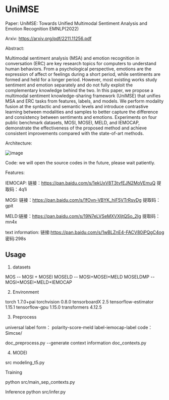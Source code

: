 # UniMSE

Paper: UniMSE: Towards Unified Multimodal Sentiment Analysis and Emotion Recognition EMNLP(2022)

Arxiv: https://arxiv.org/pdf/2211.11256.pdf

Abstract:

Multimodal sentiment analysis (MSA) and emotion recognition in conversation (ERC) are key research topics for computers to understand human behaviors. From a psychological perspective, emotions are the expression of affect or feelings during a short period, while sentiments are formed and held for a longer period. However, most existing works study sentiment and emotion separately and do not fully exploit the complementary knowledge behind the two. In this paper, we propose a multimodal sentiment knowledge-sharing framework (UniMSE) that unifies MSA and ERC tasks from features, labels, and models. We perform modality fusion at the syntactic and semantic levels and introduce contrastive learning between modalities and samples to better capture the difference and consistency between sentiments and emotions. Experiments on four public benchmark datasets, MOSI, MOSEI, MELD, and IEMOCAP, demonstrate the effectiveness of the proposed method and achieve consistent improvements compared with the state-of-art methods.

Architecture:

![image](https://user-images.githubusercontent.com/22788642/196078764-4313a0ac-9727-4692-9836-99f667007c93.png)


Code: we will open the source codes in the future, please wait patiently.

Features: 

IEMOCAP: 链接：https://pan.baidu.com/s/1ekUxV8T3tvfEJN2MoVEmuQ 
提取码：4q1i

MOSI: 链接：https://pan.baidu.com/s/1fOvn-VBYK_hiF5VTrRsvDg 
提取码：gpit

MELD:链接：https://pan.baidu.com/s/19N7eLVSeMXVXljtQSo_2Ig 
提取码：mn4x

text information:
链接:https://pan.baidu.com/s/1wBLZnE4-FACV80iPQgC4og  密码:298s




## Usage

1. datasets

MOS -- MOSI + MOSEI
MOSELD -- MOSI+MOSEI+MELD
MOSELDMP -- MOSI+MOSEI+MELD+IEMOCAP



2. Environment

torch                        1.7.0+pai
torchvision                  0.8.0
tensorboardX                 2.5
tensorflow-estimator         1.15.1
tensorflow-gpu               1.15.0
transformers                 4.12.5

3. Preprocess

universal label form： polarity-score-meld label-iemocap-label
code： Simcse/


doc_preprocess.py --generate context information
doc_contexts.py 


4. MODEl

src
modeling_t5.py 


Training

python src/main_sep_contexts.py


Inference
python src/infer.py


